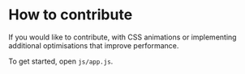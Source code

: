 # How to contribute

If you would like to contribute, with CSS animations or implementing additional optimisations that improve performance.

To get started, open `js/app.js`.
